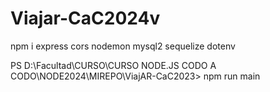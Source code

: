 # Viajar-CaC2024v

npm i express cors nodemon mysql2 sequelize dotenv

PS D:\Facultad\CURSO\CURSO NODE.JS CODO A CODO\NODE2024\MIREPO\ViajAR-CaC2023> npm run main